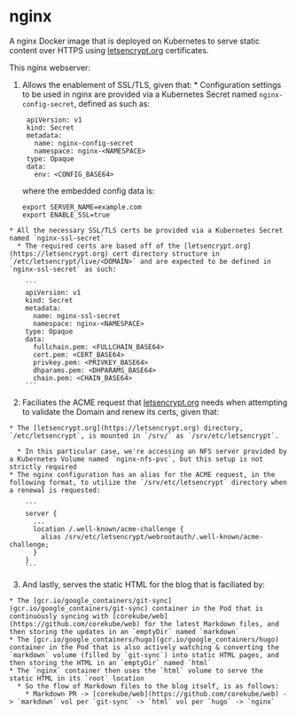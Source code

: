 # nginx

A nginx Docker image that is deployed on Kubernetes to serve static content over HTTPS using [letsencrypt.org](https://letsencrypt.org) certificates.

This nginx webserver:

  1. Allows the enablement of SSL/TLS, given that:
    * Configuration settings to be used in nginx are provided via a Kubernetes Secret named `nginx-config-secret`, defined as such as:

      ```
       apiVersion: v1
       kind: Secret
       metadata:
         name: nginx-config-secret
         namespace: nginx-<NAMESPACE>
       type: Opaque
       data:
         env: <CONFIG_BASE64>
      ```
      where the embedded config data is:
      
      ```
      export SERVER_NAME=example.com
      export ENABLE_SSL=true
      ```
    * All the necessary SSL/TLS certs be provided via a Kubernetes Secret named `nginx-ssl-secret`
      * The required certs are based off of the [letsencrypt.org](https://letsencrypt.org) cert directory structure in `/etc/letsencrypt/live/<DOMAIN>` and are expected to be defined in `nginx-ssl-secret` as such:
  
        ```
        apiVersion: v1
        kind: Secret
        metadata:
          name: nginx-ssl-secret
          namespace: nginx-<NAMESPACE>
        type: Opaque
        data:
          fullchain.pem: <FULLCHAIN_BASE64>
          cert.pem: <CERT_BASE64>
          privkey.pem: <PRIVKEY_BASE64>
          dhparams.pem: <DHPARAMS_BASE64>
          chain.pem: <CHAIN_BASE64>
        ```
  2.  Faciliates the ACME request that [letsencrypt.org](https://letsencrypt.org) needs when attempting to validate the Domain and renew its certs, given that:
  
    * The [letsencrypt.org](https://letsencrypt.org) directory, `/etc/letsencrypt`, is mounted in `/srv/` as `/srv/etc/letsencrypt`.

      * In this particular case, we're accessing an NFS server provided by a Kubernetes Volume named `nginx-nfs-pvc`, but this setup is not strictly required
    * The nginx configuration has an alias for the ACME request, in the following format, to utilize the `/srv/etc/letsencrypt` directory when a renewal is requested:

        ```
        server {
          ...
          location /.well-known/acme-challenge {
            alias /srv/etc/letsencrypt/webrootauth/.well-known/acme-challenge;
          }
        }
        ```
  3. And lastly, serves the static HTML for the blog that is faciliated by:

    * The [gcr.io/google_containers/git-sync](gcr.io/google_containers/git-sync) container in the Pod that is continuously syncing with [corekube/web](https://github.com/corekube/web) for the latest Markdown files, and then storing the updates in an `emptyDir` named `markdown`
    * The [gcr.io/google_containers/hugo](gcr.io/google_containers/hugo) container in the Pod that is also actively watching & converting the `markdown` volume (filled by `git-sync`) into static HTML pages, and then storing the HTML in an `emptyDir` named `html`
    * The `nginx` container then uses the `html` volume to serve the static HTML in its `root` location
      * So the flow of Markdown files to the blog itself, is as follows:
        * Markdown PR -> [corekube/web](https://github.com/corekube/web) -> `markdown` vol per `git-sync` -> `html` vol per `hugo` -> `nginx`
